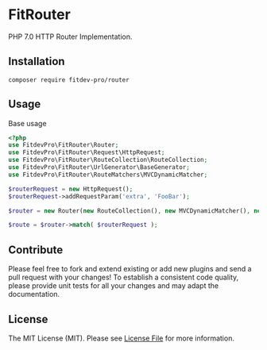 # FitRouter

PHP 7.0 HTTP Router Implementation.

## Installation

```
composer require fitdev-pro/router
```

## Usage

Base usage
```php
<?php
use FitdevPro\FitRouter\Router;
use FitdevPro\FitRouter\Request\HttpRequest;
use FitdevPro\FitRouter\RouteCollection\RouteCollection;
use FitdevPro\FitRouter\UrlGenerator\BaseGenerator;
use FitdevPro\FitRouter\RouteMatchers\MVCDynamicMatcher;

$routerRequest = new HttpRequest();
$routerRequest->addRequestParam('extra', 'FooBar');

$router = new Router(new RouteCollection(), new MVCDynamicMatcher(), new BaseGenerator());

$route = $router->match( $routerRequest );
```

## Contribute

Please feel free to fork and extend existing or add new plugins and send a pull request with your changes!
To establish a consistent code quality, please provide unit tests for all your changes and may adapt the documentation.

## License

The MIT License (MIT). Please see [License File](https://github.com/fitdev-pro/router/blob/master/LISENCE) for more information.
